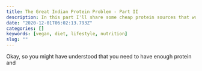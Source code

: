 ```yaml
---
title: The Great Indian Protein Problem - Part II
description: In this part I'll share some cheap protein sources that work for Indian cuisine.
date: "2020-12-01T06:02:13.793Z"
categories: []
keywords: [vegan, diet, lifestyle, nutrition]
slug: ""
---
```


Okay, so you might have understood that you need to have enough protein and

